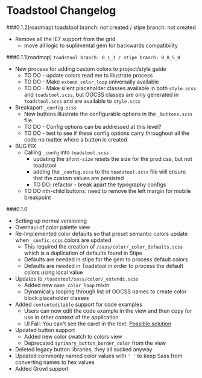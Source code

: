 # Toadstool Changelog

###0.1.2(roadmap)
	toadstool branch: not created / stipe branch: not created
* Remove all the IE7 support from the grid
	* move all logic to suplimental gem for backwards compatibility

###0.1.1(roadmap)
`toadstool branch: 0_1_1 / stipe branch: 0_0_5_8`
* New process for adding custom colors to project/style guide
	* TO DO - update colors read me to illustrate process
	* TO DO - Make `extend_color_loop` universally available 
	* TO DO - Make silent placeholder classes available in both `style.scss` and `toadstool.scss`, but OOCSS classes are only generated in `toadstool.scss` and are available to `style.scss`
* Breakapart `_config.scss` 
	* New buttons illustrate the configurable options in the `_buttons.scss` file. 
	* TO DO - Config options can be addressed at this level? 
	* TO DO - test to see if these config options carry throughout all the code no matter where a button is created
* BUG FIX
	* Calling `_confg` into `toadstool.scss`
		* updating the `$font-size` resets the size for the prod css, but not toadstool
		* adding the `_config.scss` to the `toadstool.scss` file will ensure that the custom values are persisted
		* TO DO: refactor - break apart the typography configs
	* TO DO nth-child buttons: need to remove the left margin for mobile breakpoint

###0.1.0
* Setting up normal versioning
* Overhaul of color palette view
* Re-Implemented color defaults so that preset semantic colors update when `_confic.scss` colors are updated
	* This required the creation of `/sass/color/_color_defaults.scss` which is a duplication of defaults found in Stipe
	* Defaults are needed in stipe for the gem to process default colors
	* Defaults are needed in Toadstool in order to process the default colors using local value
* Updates to `/toadstool/sass/color/_extends.scss`
	* Added new `name_color_loop` mixin
	* Dynamically looping through list of OOCSS names to create color block placeholder classes
* Added `contenteditable` support for code examples
	* Users can now edit the code example in the view and then copy for use in other context of the application 
	* UI Fail: You can't see the caret in the text. [Possible solution](http://jsbin.com/ehuki3/3/edit)
* Updated button support
	* Added new color swatch to colors view
	* Deprecated `$primary_button_border_color` from the view
* Deleted legacy button libraries, they all sucked anyway
* Updated commonly named color values with `' '` to keep Sass from converting names to hex values
* Added Growl support
	